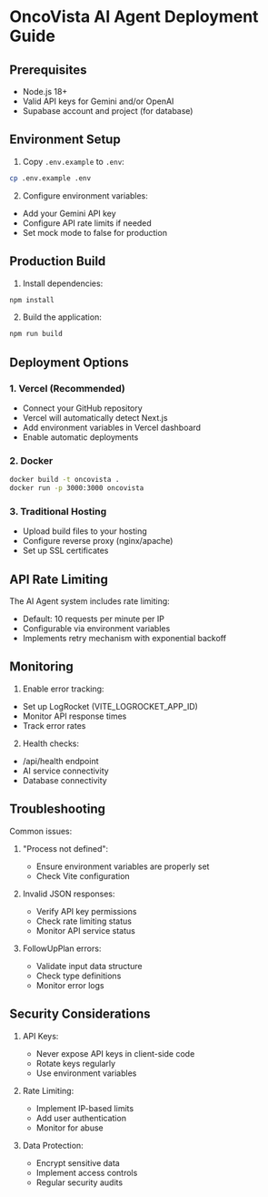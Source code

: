 # OncoVista AI Agent Deployment Guide

## Prerequisites
- Node.js 18+
- Valid API keys for Gemini and/or OpenAI
- Supabase account and project (for database)

## Environment Setup

1. Copy `.env.example` to `.env`:
```bash
cp .env.example .env
```

2. Configure environment variables:
- Add your Gemini API key
- Configure API rate limits if needed
- Set mock mode to false for production

## Production Build

1. Install dependencies:
```bash
npm install
```

2. Build the application:
```bash
npm run build
```

## Deployment Options

### 1. Vercel (Recommended)
- Connect your GitHub repository
- Vercel will automatically detect Next.js
- Add environment variables in Vercel dashboard
- Enable automatic deployments

### 2. Docker
```bash
docker build -t oncovista .
docker run -p 3000:3000 oncovista
```

### 3. Traditional Hosting
- Upload build files to your hosting
- Configure reverse proxy (nginx/apache)
- Set up SSL certificates

## API Rate Limiting

The AI Agent system includes rate limiting:
- Default: 10 requests per minute per IP
- Configurable via environment variables
- Implements retry mechanism with exponential backoff

## Monitoring

1. Enable error tracking:
- Set up LogRocket (VITE_LOGROCKET_APP_ID)
- Monitor API response times
- Track error rates

2. Health checks:
- /api/health endpoint
- AI service connectivity
- Database connectivity

## Troubleshooting

Common issues:
1. "Process not defined":
   - Ensure environment variables are properly set
   - Check Vite configuration

2. Invalid JSON responses:
   - Verify API key permissions
   - Check rate limiting status
   - Monitor API service status

3. FollowUpPlan errors:
   - Validate input data structure
   - Check type definitions
   - Monitor error logs

## Security Considerations

1. API Keys:
   - Never expose API keys in client-side code
   - Rotate keys regularly
   - Use environment variables

2. Rate Limiting:
   - Implement IP-based limits
   - Add user authentication
   - Monitor for abuse

3. Data Protection:
   - Encrypt sensitive data
   - Implement access controls
   - Regular security audits